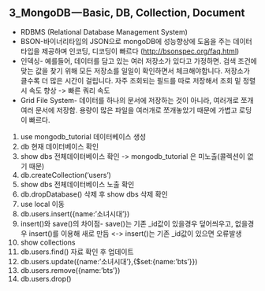 ## 3_MongoDB — Basic, DB, Collection, Document

- RDBMS (Relational Database Management System)
- BSON-바이너리타입의 JSON으로 mongoDB에 성능향상에 도움을 주는 데이터 타입을 제공하며 인코딩, 디코딩이 빠르다 (http://bsonspec.org/faq.html)
- 인덱싱- 예를들어, 데이터를 담고 있는 여러 저장소가 있다고 가정하면. 검색 조건에 맞는 값을 찾기 위해 모든 저장소를 일일이 확인하면서 체크해야합니다. 저장소가 클수록 더 많은 시간이 걸립니다. 자주 조회되는 필드를 따로 저장해서 조회 밑 정렬 시 속도 향상 -> 빠른 쿼리 속도
- Grid File System- 데이터를 하나의 문서에 저장하는 것이 아니라, 여러개로 쪼개 여러 문서에 저장함. 용량이 많은 파일을 여러개로 쪼개놓았기 때문에 가볍고 로딩이 빠르다.

1. use mongodb_tutorial 데이터베이스 생성
2. db 현재 데이터베이스 확인
3. show dbs 전체데이터베이스 확인 -> mongodb_tutorial 은 미노출(콜렉션이 없기 때문)
4. db.createCollection(‘users’)
5. show dbs 전체데이터베이스 노출 확인
6. db.dropDatabase() 삭제 후 show dbs 삭제 확인
7. use local 이동
8. db.users.insert({name:’소녀시대’})
9. insert()와 save()의 차이점- save()는 기존 _id값이 있을경우 덮어씌우고, 없을경우 insert()를 이용해 새로 만듬 <-> insert()는 기존 _id값이 있으면 오류발생
10. show collections
11. db.users.find() 자료 확인 후 업데이트
12. db.users.update({name:’소녀시대’},{$set:{name:’bts’}})
13. db.users.remove({name:’bts’})
14. db.users.drop()